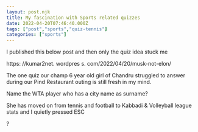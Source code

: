 ```yaml
---
layout: post.njk
title: My fascination with Sports related quizzes
date: 2022-04-20T07:46:40.000Z
tags: ["post","sports","quiz-tennis"]
categories: ["sports"]
---
```


I published this below post and then only the quiz idea stuck me

https: //kumar2net. wordpres
s. com/2022/04/20/musk-not-elon/

The one quiz our champ 6 year old girl of Chandru struggled to answer during our Pind Restaurant outing is still fresh in my mind.

Name the WTA player who has a city name as surname?

She has moved on from tennis and football to Kabbadi & Volleyball league stats and I quietly pressed ESC

?
